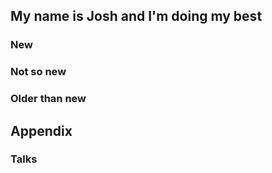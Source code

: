 ## My name is Josh and I'm doing my best



### New

### Not so new

### Older than new

## Appendix

### Talks

